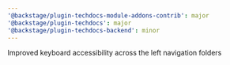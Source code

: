 ```yaml
---
'@backstage/plugin-techdocs-module-addons-contrib': major
'@backstage/plugin-techdocs': major
'@backstage/plugin-techdocs-backend': minor
---
```


Improved keyboard accessibility across the left navigation folders
